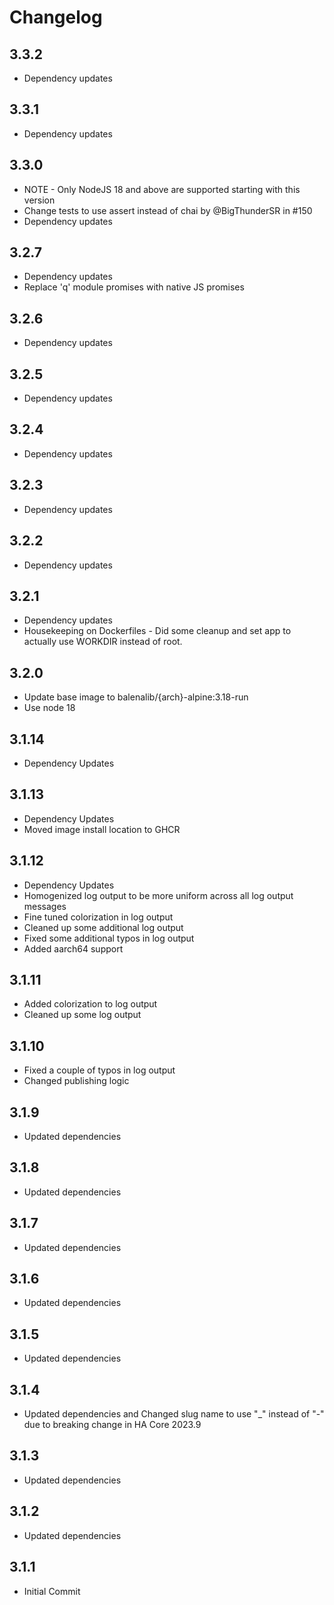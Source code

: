 # Changelog

## 3.3.2

- Dependency updates

## 3.3.1

- Dependency updates

## 3.3.0

- NOTE - Only NodeJS 18 and above are supported starting with this version
- Change tests to use assert instead of chai by @BigThunderSR in #150
- Dependency updates

## 3.2.7

- Dependency updates
- Replace 'q' module promises with native JS promises

## 3.2.6

- Dependency updates

## 3.2.5

- Dependency updates

## 3.2.4

- Dependency updates

## 3.2.3

- Dependency updates

## 3.2.2

- Dependency updates

## 3.2.1

- Dependency updates
- Housekeeping on Dockerfiles - Did some cleanup and set app to actually use WORKDIR instead of root.

## 3.2.0

- Update base image to balenalib/{arch}-alpine:3.18-run
- Use node 18

## 3.1.14

- Dependency Updates

## 3.1.13

- Dependency Updates
- Moved image install location to GHCR

## 3.1.12

- Dependency Updates
- Homogenized log output to be more uniform across all log output messages
- Fine tuned colorization in log output
- Cleaned up some additional log output
- Fixed some additional typos in log output
- Added aarch64 support

## 3.1.11

- Added colorization to log output
- Cleaned up some log output

## 3.1.10

- Fixed a couple of typos in log output
- Changed publishing logic

## 3.1.9

- Updated dependencies

## 3.1.8

- Updated dependencies

## 3.1.7

- Updated dependencies

## 3.1.6

- Updated dependencies

## 3.1.5

- Updated dependencies

## 3.1.4

- Updated dependencies and Changed slug name to use "\_" instead of "-" due to breaking change in HA Core 2023.9

## 3.1.3

- Updated dependencies

## 3.1.2

- Updated dependencies

## 3.1.1

- Initial Commit
